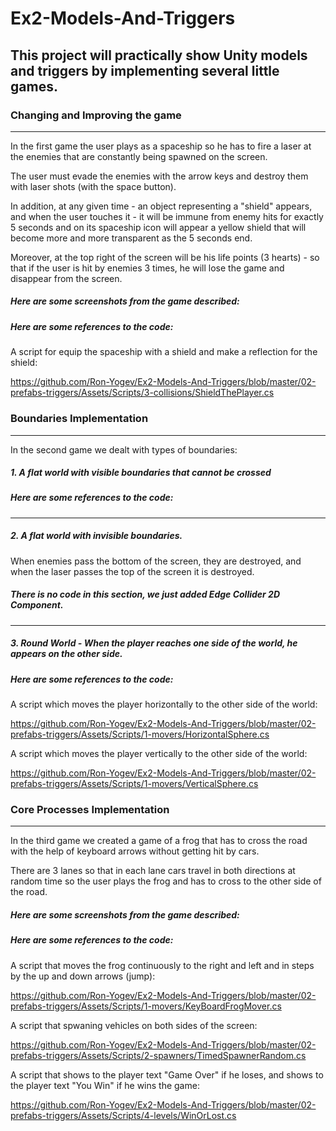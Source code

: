 # Ex2-Models-And-Triggers

## This project will practically show Unity models and triggers by implementing several little games.

### Changing and Improving the game 
---

In the first game the user plays as a spaceship so he has to fire a laser at the enemies that are constantly being spawned on the  screen.

The user must evade the enemies with the arrow keys and destroy them with laser shots (with the space button).

In addition, at any given time - an object representing a "shield" appears, and when the user touches it - it will be immune from enemy hits for exactly 5 seconds
and on its spaceship icon will appear a yellow shield that will become more and more transparent as the 5 seconds end.

Moreover, at the top right of the screen will be his life points (3 hearts) - so that if the user is hit by enemies 3 times, he will lose the game and disappear from the screen.

##### Here are some screenshots from the game described:









##### Here are some references to the code:

A script for equip the spaceship with a shield and make a reflection for the shield:

<https://github.com/Ron-Yogev/Ex2-Models-And-Triggers/blob/master/02-prefabs-triggers/Assets/Scripts/3-collisions/ShieldThePlayer.cs>


### Boundaries Implementation
---


In the second game we dealt with types of boundaries:

##### 1. A flat world with visible boundaries that cannot be crossed

##### Here are some references to the code:
___

##### 2. A flat world with invisible boundaries.

When enemies pass the bottom of the screen, they are destroyed, and when the laser passes the top of the screen it is destroyed.

##### There is no code in this section, we just added Edge Collider 2D Component.
___

##### 3. Round World - When the player reaches one side of the world, he appears on the other side.

##### Here are some references to the code:

A script which moves the player horizontally to the other side of the world:

<https://github.com/Ron-Yogev/Ex2-Models-And-Triggers/blob/master/02-prefabs-triggers/Assets/Scripts/1-movers/HorizontalSphere.cs>

A script which moves the player vertically to the other side of the world:

<https://github.com/Ron-Yogev/Ex2-Models-And-Triggers/blob/master/02-prefabs-triggers/Assets/Scripts/1-movers/VerticalSphere.cs>


### Core Processes Implementation
---

In the third game we created a game of a frog that has to cross the road with the help of keyboard arrows without getting hit by cars.

There are 3 lanes so that in each lane cars travel in both directions at random time so the user plays the frog and has to cross to the other side of the road.

##### Here are some screenshots from the game described:









##### Here are some references to the code:

A script that moves the frog continuously to the right and left and in steps by the up and down arrows (jump):

<https://github.com/Ron-Yogev/Ex2-Models-And-Triggers/blob/master/02-prefabs-triggers/Assets/Scripts/1-movers/KeyBoardFrogMover.cs>

A script that spwaning vehicles on both sides of the screen:

<https://github.com/Ron-Yogev/Ex2-Models-And-Triggers/blob/master/02-prefabs-triggers/Assets/Scripts/2-spawners/TimedSpawnerRandom.cs>

A script that shows to the player text "Game Over" if he loses, and shows to the player text "You Win" if he wins the game:

<https://github.com/Ron-Yogev/Ex2-Models-And-Triggers/blob/master/02-prefabs-triggers/Assets/Scripts/4-levels/WinOrLost.cs>



